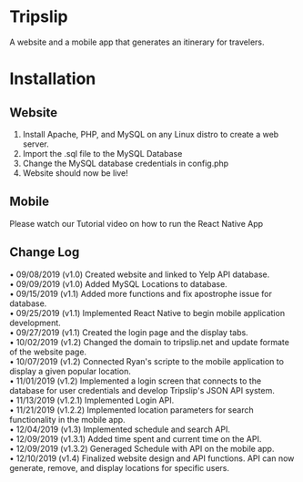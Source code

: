 # Tripslip
A website and a mobile app that generates an itinerary for travelers.

# Installation

## Website

1. Install Apache, PHP, and MySQL on any Linux distro to create a web server.
2. Import the .sql file to the MySQL Database
3. Change the MySQL database credentials in config.php
4. Website should now be live!

## Mobile

Please watch our Tutorial video on how to run the React Native App

## Change Log
• 09/08/2019 (v1.0) Created website and linked to Yelp API database.<br/>
• 09/09/2019 (v1.0) Added MySQL Locations to database.<br/>
• 09/15/2019 (v1.1) Added more functions and fix apostrophe issue for database.<br/>
• 09/25/2019 (v1.1) Implemented React Native to begin mobile application development.<br/>
• 09/27/2019 (v1.1) Created the login page and the display tabs.<br/>
• 10/02/2019 (v1.2) Changed the domain to tripslip.net and update formate of the website page.<br/>
• 10/07/2019 (v1.2) Connected Ryan's scripte to the mobile application to display a given popular location.<br/>
• 11/01/2019 (v1.2) Implemented a login screen that connects to the database for user credentials and develop Tripslip's JSON API system.<br/>
• 11/13/2019 (v1.2.1) Implemented Login API.<br/>
• 11/21/2019 (v1.2.2) Implemented location parameters for search functionality in the mobile app.<br/>
• 12/04/2019 (v1.3) Implemented schedule and search API.<br/>
• 12/09/2019 (v1.3.1) Added time spent and current time on the API.<br/>
• 12/09/2019 (v1.3.2) Generaged Schedule with API on the mobile app.<br/>
• 12/10/2019 (v1.4) Finalized website design and API functions. API can now generate, remove, and display locations for specific users.<br/> 
